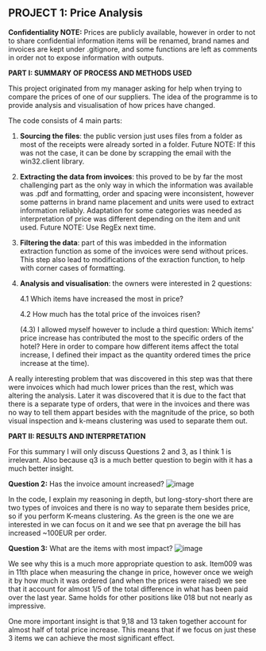 ## PROJECT 1: Price Analysis

**Confidentiality NOTE:** Prices are publicly available, however in order to not to share confidential information items will be renamed, brand names and invoices are kept under .gitignore, and some functions are left as comments in order not to expose information with outputs. 


**PART I: SUMMARY OF PROCESS AND METHODS USED**

This project originated from my manager asking for help when trying to compare 
the prices of one of our suppliers. The idea of the programme is to provide analysis 
and visualisation of how prices have changed. 

The code consists of 4 main parts:

1. **Sourcing the files**: the public version just uses files from a folder as most of the receipts were already sorted in a folder.
Future NOTE: If this was not the case, it can be done by scrapping the email with the win32.client library.

2. **Extracting the data from invoices**: this proved to be by far the most challenging part as the only way in which the information was available was .pdf and formatting, order and spacing were inconsistent, however some patterns in brand name placement and units were used to extract information reliably. Adaptation for some categories was needed as interpretation of price was different depending on the item and unit used.
Future NOTE: Use RegEx next time.

3. **Filtering the data**: part of this was imbedded in the information extraction function as some of the invoices were send without prices. This step also lead to modifications of the exraction function, to help with corner cases of formatting.

4. **Analysis and visualisation**: the owners were interested in 2 questions:

   4.1 Which items have increased the most in price?

   4.2 How much has the total price of the invoices risen?

   (4.3) I allowed myself however to include a third question: Which items' price increase has contributed the most to the specific orders of the hotel? Here in order to compare how different items affect the total increase, I defined their impact as the quantity ordered times the price increase at the time). 

A really interesting problem that was discovered in this step was that there were 
invoices which had much lower prices than the rest, which was altering the analysis. Later it was discovered that it is due to the fact that there is a separate type of orders, that were in the invoices and there was no way to tell them appart besides with the magnitude of the price, so both visual inspection and k-means clustering was used to separate them out.


**PART II: RESULTS AND INTERPRETATION**

For this summary I will only discuss Questions 2 and 3, as I think 1 is irrelevant. Also because q3 is a much better question to begin with it has a much better insight.

**Question 2:** Has the invoice amount increased?
![image](https://github.com/SimeonDavchev/PORTFOLIO/assets/113254668/13198a3d-5bb8-435a-8c48-a8897e6d9a5d)


In the code, I explain my reasoning in depth, but long-story-short there are two types of invoices and there is no way to separate them besides price, so if you perform K-means clustering. As the green is the one we are interested in we can focus on it and we see that pn average the bill has increased ~100EUR per order.

**Question 3:** What are the items with most impact?
![image](https://github.com/SimeonDavchev/PORTFOLIO/assets/113254668/dd5c0190-6a09-42ac-8dea-a0a4fb1c46ce)


We see why this is a much more appropriate question to ask. Item009 was in 11th place when measuring the change in price, however once we weigh it by how much it was ordered (and when the prices were raised) we see that it account for almost 1/5 of the total difference in what has been paid over the last year. Same holds for other positions like 018 but not nearly as impressive. 

One more important insight is that 9,18 and 13 taken together account for almost half of total price increase. This means that if we focus on just these 3 items we can achieve the most significant effect.

